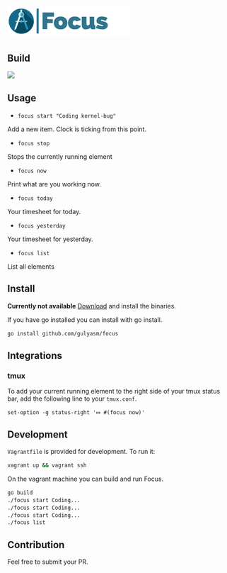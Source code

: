 # ![](logo.png)
## Build
![](https://travis-ci.org/gulyasm/focus.svg?branch=master)
## Usage
 - `focus start "Coding kernel-bug"`

Add a new item. Clock is ticking from this point.

 - `focus stop`

Stops the currently running element

 - `focus now`

Print what are you working now.

 - `focus today`

Your timesheet for today.

 - `focus yesterday`

Your timesheet for yesterday.

 - `focus list`

List all elements

## Install
**Currently not available**
[Download](http://github.com/gulyasm/focus) and install the binaries.

If you have go installed you can install with go install.
```bash
go install github.com/gulyasm/focus
```

## Integrations
### tmux
To add your current running element to the right side of your tmux status bar, add the following line to your `tmux.conf`.
```
set-option -g status-right '⤇ #(focus now)'
```
## Development
`Vagrantfile` is provided for development. To run it:
```bash
vagrant up && vagrant ssh
```
On the vagrant machine you can build and run Focus.
```bash
go build
./focus start Coding...
./focus start Coding...
./focus start Coding...
./focus list
```
## Contribution
Feel free to submit your PR.
